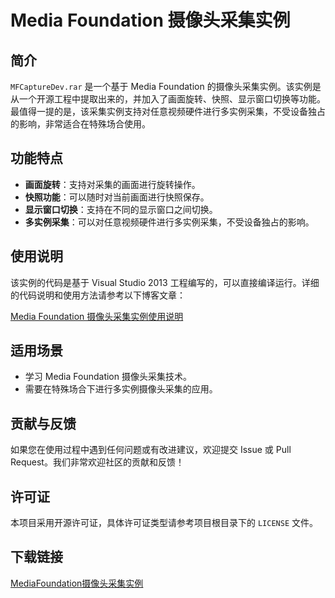 # Media Foundation 摄像头采集实例

## 简介

`MFCaptureDev.rar` 是一个基于 Media Foundation 的摄像头采集实例。该实例是从一个开源工程中提取出来的，并加入了画面旋转、快照、显示窗口切换等功能。最值得一提的是，该采集实例支持对任意视频硬件进行多实例采集，不受设备独占的影响，非常适合在特殊场合使用。

## 功能特点

- **画面旋转**：支持对采集的画面进行旋转操作。
- **快照功能**：可以随时对当前画面进行快照保存。
- **显示窗口切换**：支持在不同的显示窗口之间切换。
- **多实例采集**：可以对任意视频硬件进行多实例采集，不受设备独占的影响。

## 使用说明

该实例的代码是基于 Visual Studio 2013 工程编写的，可以直接编译运行。详细的代码说明和使用方法请参考以下博客文章：

[Media Foundation 摄像头采集实例使用说明](https://blog.csdn.net/wanghaisheng/article/details/116159927)

## 适用场景

- 学习 Media Foundation 摄像头采集技术。
- 需要在特殊场合下进行多实例摄像头采集的应用。

## 贡献与反馈

如果您在使用过程中遇到任何问题或有改进建议，欢迎提交 Issue 或 Pull Request。我们非常欢迎社区的贡献和反馈！

## 许可证

本项目采用开源许可证，具体许可证类型请参考项目根目录下的 `LICENSE` 文件。

## 下载链接

[MediaFoundation摄像头采集实例](https://pan.quark.cn/s/1272115f4525)